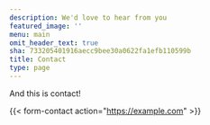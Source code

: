 ```yaml
---
description: We'd love to hear from you
featured_image: ''
menu: main
omit_header_text: true
sha: 733205401916aecc9bee30a0622fa1efb110599b
title: Contact
type: page
---
```

And this is contact!

{{< form-contact action="<https://example.com>" >}}
